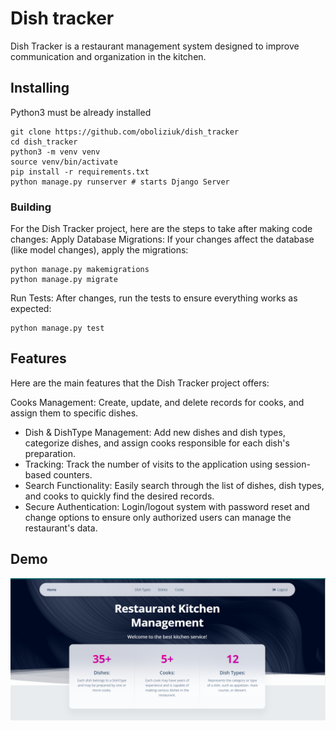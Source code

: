 # Dish tracker

Dish Tracker is a restaurant management system designed to improve communication and organization in the kitchen.
## Installing
Python3 must be already installed

```shell
git clone https://github.com/oboliziuk/dish_tracker
cd dish_tracker
python3 -m venv venv
source venv/bin/activate
pip install -r requirements.txt
python manage.py runserver # starts Django Server
```

### Building
For the Dish Tracker project, here are the steps to take after making code changes:
Apply Database Migrations: If your changes affect the database (like model changes), apply the migrations:

```shell
python manage.py makemigrations
python manage.py migrate
```



Run Tests: After changes, run the tests to ensure everything works as expected:
```shell
python manage.py test
```

## Features
Here are the main features that the Dish Tracker project offers:

Cooks Management: Create, update, and delete records for cooks, and assign them to specific dishes.
* Dish & DishType Management: Add new dishes and dish types, categorize dishes, and assign cooks responsible for each dish's preparation.
* Tracking: Track the number of visits to the application using session-based counters.
* Search Functionality: Easily search through the list of dishes, dish types, and cooks to quickly find the desired records.
* Secure Authentication: Login/logout system with password reset and change options to ensure only authorized users can manage the restaurant's data.



## Demo
![Website Interface](demo.png)
